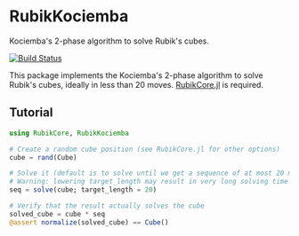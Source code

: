 # RubikKociemba

Kociemba's 2-phase algorithm to solve Rubik's cubes.

[![Build Status](https://github.com/minhcly95/RubikKociemba.jl/actions/workflows/CI.yml/badge.svg?branch=main)](https://github.com/minhcly95/RubikKociemba.jl/actions/workflows/CI.yml?query=branch%3Amain)

This package implements the Kociemba's 2-phase algorithm to solve Rubik's cubes, ideally in less than 20 moves.
[RubikCore.jl](https://github.com/minhcly95/RubikCore.jl) is required.

## Tutorial

```julia
using RubikCore, RubikKociemba

# Create a random cube position (see RubikCore.jl for other options)
cube = rand(Cube)

# Solve it (default is to solve until we get a sequence of at most 20 moves)
# Warning: lowering target_length may result in very long solving time
seq = solve(cube; target_length = 20)

# Verify that the result actually solves the cube
solved_cube = cube * seq
@assert normalize(solved_cube) == Cube()
```

